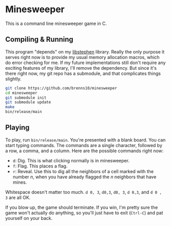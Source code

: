Minesweeper
===========

This is a command line minesweeper game in C.


Compiling & Running
-------------------

This program "depends" on my
[libstephen](https://github.com/brenns10/libstephen) library.  Really the only
purpose it serves right now is to provide my usual memory allocation macros,
which do error checking for me.  If my future implementations still don't
require any exciting features of my library, I'll remove the dependency.  But
since it's there right now, my git repo has a submodule, and that complicates
things slightly.

```bash
git clone https://github.com/brenns10/minesweeper
cd minesweeper
git submodule init
git submodule update
make
bin/release/main
```


Playing
-------

To play, run `bin/release/main`.  You're presented with a blank board.  You can
start typing commands.  The commands are a single character, followed by a row,
a comma, and a column.  Here are the possible commands right now:

* `d`: Dig.  This is what clicking normally is in minesweeper.
* `f`: Flag.  This places a flag.
* `r`: Reveal.  Use this to dig all the neighbors of a cell marked with the
  number *n*, when you have already flagged the *n* neighbors that have mines.

Whitespace doesn't matter too much.  `d 0, 3`, `d0,3`, `d0, 3`, `d 0,3`, and `d
0 , 3` are all OK.

If you blow up, the game should terminate.  If you win, I'm pretty sure the game
won't actually do anything, so you'll just have to exit (`Ctrl-C`) and pat
yourself on your back.

